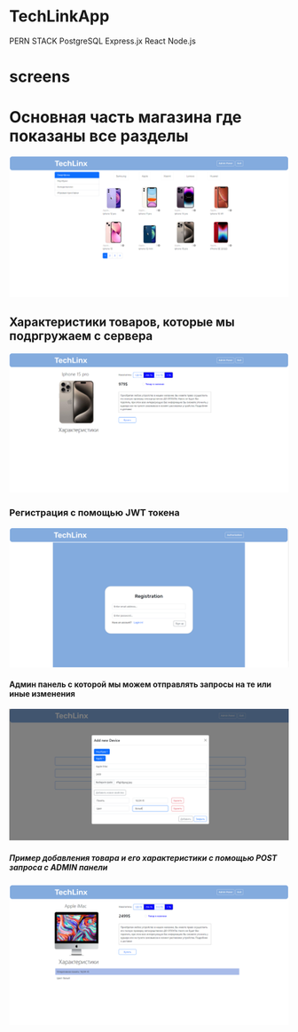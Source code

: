 # TechLinkApp
PERN STACK
PostgreSQL Express.jx React Node.js
# screens
<h1>Основная часть магазина где показаны все разделы</h1>
<img src="https://github.com/flavokrkkk/TechLinkApp/blob/main/scrins/2023-12-06_23-07-02.png">

<h2>Характеристики товаров, которые мы подргружаем с сервера</h2>
<img src="https://github.com/flavokrkkk/TechLinkApp/blob/main/scrins/2023-12-06_23-08-55.png">


<h3>Регистрация с помощью JWT токена</h3>
<img src="https://github.com/flavokrkkk/TechLinkApp/blob/main/scrins/2023-12-06_23-09-42.png">


<h4>Админ панель с которой мы можем отправлять запросы на те или иные изменения</h4>
<img src="https://github.com/flavokrkkk/TechLinkApp/blob/main/scrins/2023-12-06_23-11-37.png">


<h5>Пример добавления товара и его характеристики с помощью POST запроса с ADMIN панели</h5>
<img src="https://github.com/flavokrkkk/TechLinkApp/blob/main/scrins/2023-12-06_23-12-02.png">

